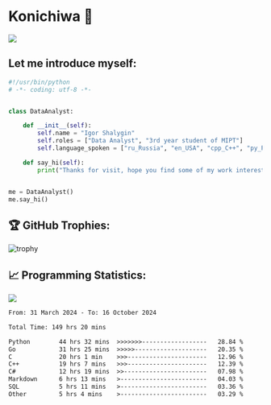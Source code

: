 # Konichiwa 👋
![](https://komarev.com/ghpvc/?username=IgorFandre&color=brightgreen)

## Let me introduce myself:
```py
#!/usr/bin/python
# -*- coding: utf-8 -*-


class DataAnalyst:

    def __init__(self):
        self.name = "Igor Shalygin"
        self.roles = ["Data Analyst", "3rd year student of MIPT"]
        self.language_spoken = ["ru_Russia", "en_USA", "cpp_C++", "py_Python", "go_Golang"]

    def say_hi(self):
        print("Thanks for visit, hope you find some of my work interesting.")


me = DataAnalyst()
me.say_hi()
```

## 🏆 GitHub Trophies:
![trophy](https://github-profile-trophy.vercel.app/?username=IgorFandre&title=MultiLanguage,Repositories,Commits,Experience,PullRequest,Reviews)

## 📈 Programming Statistics:

![](https://github-profile-summary-cards.vercel.app/api/cards/profile-details?username=IgorFandre&theme=solarized_dark)

<!--START_SECTION:waka-->

```txt
From: 31 March 2024 - To: 16 October 2024

Total Time: 149 hrs 20 mins

Python        44 hrs 32 mins  >>>>>>>------------------   28.84 %
Go            31 hrs 25 mins  >>>>>--------------------   20.35 %
C             20 hrs 1 min    >>>----------------------   12.96 %
C++           19 hrs 7 mins   >>>----------------------   12.39 %
C#            12 hrs 19 mins  >>-----------------------   07.98 %
Markdown      6 hrs 13 mins   >------------------------   04.03 %
SQL           5 hrs 11 mins   >------------------------   03.36 %
Other         5 hrs 4 mins    >------------------------   03.29 %
```

<!--END_SECTION:waka-->
